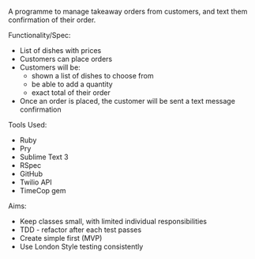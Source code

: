 A programme to manage takeaway orders from customers, and text them confirmation of their order.

Functionality/Spec:

* List of dishes with prices
* Customers can place orders
* Customers will be:
	* shown a list of dishes to choose from
	* be able to add a quantity
	* exact total of their order
* Once an order is placed, the customer will be sent a text message confirmation


Tools Used:

* Ruby 
* Pry
* Sublime Text 3
* RSpec
* GitHub
* Twilio API
* TimeCop gem

Aims:

* Keep classes small, with limited individual responsibilities
* TDD - refactor after each test passes
* Create simple first (MVP)
* Use London Style testing consistently



